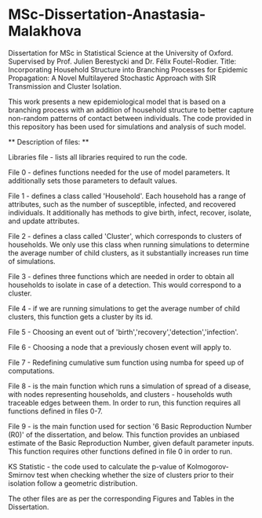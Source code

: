 # MSc-Dissertation-Anastasia-Malakhova
Dissertation for MSc in Statistical Science at the University of Oxford. Supervised by Prof. Julien Berestycki and Dr. Félix Foutel-Rodier. Title: Incorporating Household Structure into Branching Processes for Epidemic Propagation: A Novel Multilayered Stochastic Approach with SIR Transmission and Cluster Isolation.

This work presents a new epidemiological model that is based on a branching process with an addition of household structure to better capture non-random patterns of contact between individuals. The code provided in this repository has been used for simulations and analysis of such model. 

** Description of files: **

Libraries file - lists all libraries required to run the code.

File 0 - defines functions needed for the use of model parameters. It additionally sets those parameters to default values.

File 1 - defines a class called 'Household'. Each household has a range of attributes, such as the number of susceptible, infected, and recovered
individuals. It additionally has methods to give birth, infect, recover, isolate, and update attributes. 

File 2 - defines a class called 'Cluster', which corresponds to clusters of households. We only use this class when running simulations to determine the average number of child clusters, as it substantially increases run time of simulations. 

File 3 - defines three functions which are needed in order to obtain all households to isolate in case of a detection. This would correspond to a cluster. 

File 4 - if we are running simulations to get the average number of child clusters, this function gets a cluster by its id.

File 5 - Choosing an event out of 'birth','recovery','detection','infection'.

File 6 - Choosing a node that a previously chosen event will apply to. 

File 7 - Redefining cumulative sum function using numba for speed up of computations.

File 8 - is the main function which runs a simulation of spread of a disease, with nodes representing households, 
and clusters - households wuth traceable edges between them. In order to run, this function requires all functions defined in files 0-7. 

File 9 - is the main function used for section '6 Basic Reproduction Number (R0)' of the dissertation, and below. This function provides an unbiased estimate of the Basic Reproduction Number, given default parameter inputs. This function requires other functions defined in file 0 in order to run. 

KS Statistic - the code used to calculate the p-value of Kolmogorov-Smirnov test when checking whether the size of clusters prior to their isolation follow a geometric distribution. 

The other files are as per the corresponding Figures and Tables in the Dissertation.




